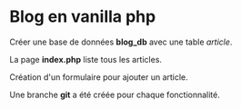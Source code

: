 # Blog en vanilla php

Créer une base de données **blog_db** avec une table *article*.

La page **index.php** liste tous les articles.

Création d'un formulaire pour ajouter un article.

Une branche **git** a été créée pour chaque fonctionnalité.